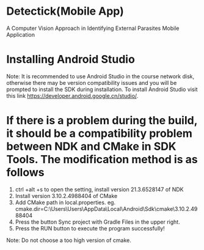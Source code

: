 # Detectick(Mobile App)
A Computer Vision Approach in Identifying External Parasites Mobile Application

# Installing Android Studio
Note: It is recommended to use Android Studio in the course network disk, otherwise there may be version compatibility issues and you will be prompted to install the SDK during installation.
To install Android Studio visit this link https://developer.android.google.cn/studio/.

# If there is a problem during the build, it should be a compatibility problem between NDK and CMake in SDK Tools. The modification method is as follows
1. ctrl +alt +s to open the setting, install version 21.3.6528147 of NDK
2. Install version 3.10.2.4988404 of CMake
3. Add CMake path in local.properties. eg. cmake.dir=C\:\\Users\\Users\\AppData\\Local\\Android\\Sdk\\cmake\\3.10.2.4988404
4. Press the button Sync project with Gradle Files in the upper right.
5. Press the RUN button to execute the program successfully!

Note: Do not choose a too high version of cmake.




